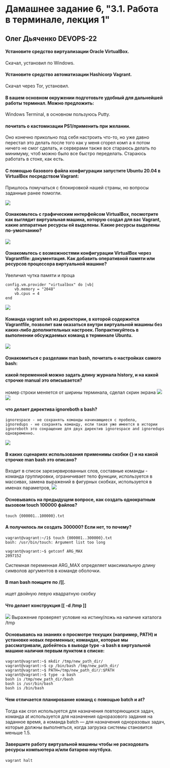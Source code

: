 # Дамашнее задание 6, "3.1. Работа в терминале, лекция 1"

## Олег Дьяченко DEVOPS-22

#### Установите средство виртуализации Oracle VirtualBox.

Скачал, установил по Windows.

#### Установите средство автоматизации Hashicorp Vagrant.

Скачал через Tor, установил.

#### В вашем основном окружении подготовьте удобный для дальнейшей работы терминал. Можно предложить:

Windows Terminal, в основном пользуюсь Putty.

#### почитать о кастомизации PS1/применить при желании.

Оно конечно прикольно под себя настроить что-то, но уже давно перестал это делать после того как у меня сгорел комп а я потом ничего не смог сделать, и серверами также все стараюсь делать по минимуму, чтоб можно было все быстро переделать. Стараюсь работать в стоке, как есть.

#### С помощью базового файла конфигурации запустите Ubuntu 20.04 в VirtualBox посредством Vagrant:

Пришлось помучаться с блокировкой нашей страны, но вопросы заданные ранее помогли.

![](vagrant_up.png)

#### Ознакомьтесь с графическим интерфейсом VirtualBox, посмотрите как выглядит виртуальная машина, которую создал для вас Vagrant, какие аппаратные ресурсы ей выделены. Какие ресурсы выделены по-умолчанию?

![](virtualbox.png)

#### Ознакомьтесь с возможностями конфигурации VirtualBox через Vagrantfile: документация. Как добавить оперативной памяти или ресурсов процессора виртуальной машине?

Увеличил чутка памяти и проца

    config.vm.provider "virtualbox" do |vb|
        vb.memory = "2048"
        vb.cpus = 4
    end

![](virtualbox2.png)

#### Команда vagrant ssh из директории, в которой содержится Vagrantfile, позволит вам оказаться внутри виртуальной машины без каких-либо дополнительных настроек. Попрактикуйтесь в выполнении обсуждаемых команд в терминале Ubuntu.

![](vagrant_ssh2.png)

#### Ознакомиться с разделами man bash, почитать о настройках самого bash:
#### какой переменной можно задать длину журнала history, и на какой строчке manual это описывается?
номер строки меняется от ширины терминала, сделал скрин экрана
![](history.png)
![](history2.png)

#### что делает директива ignoreboth в bash?

    ignorespace - не сохранять команды начинающиеся с пробела, 
    ignoredups - не сохранять команду, если такая уже имеется в истории
    ignoreboth это сокращение для двух директив ignorespace and ignoredups одновременно.
![](ignoreboth.png)

#### В каких сценариях использования применимы скобки {} и на какой строчке man bash это описано?

Входит в список зарезирвированных слов, cоставные команды - команда группировки, ограничивает тело функции, используется в массивах, замена выражений в фигурных скобках, используется в именах параметров,
![](brace.png)

#### Основываясь на предыдущем вопросе, как создать однократным вызовом touch 100000 файлов? 

    touch {000001..100000}.txt

#### А получилось ли создать 300000? Если нет, то почему?

    vagrant@vagrant:~/1$ touch {000001..300000}.txt
    bash: /usr/bin/touch: Argument list too long
    
    vagrant@vagrant:~$ getconf ARG_MAX
    2097152
Системная переменная ARG_MAX определяет максимальную длину символов аргументов в команде оболочки.

#### В man bash поищите по /\[\[. 

ищет двойную левую квадратную скобку

#### Что делает конструкция [[ -d /tmp ]]
![](dir.png)
Выражение проверяет условие на истину/ложь на наличие каталога /tmp

#### Основываясь на знаниях о просмотре текущих (например, PATH) и установке новых переменных; командах, которые мы рассматривали, добейтесь в выводе type -a bash в виртуальной машине наличия первым пунктом в списке:

    vagrant@vagrant:~$ mkdir /tmp/new_path_dir/
    vagrant@vagrant:~$ cp /bin/bash /tmp/new_path_dir/
    vagrant@vagrant:~$ PATH=/tmp/new_path_dir/:$PATH
    vagrant@vagrant:~$ type -a bash
    bash is /tmp/new_path_dir/bash
    bash is /usr/bin/bash
    bash is /bin/bash

#### Чем отличается планирование команд с помощью batch и at?
Тогда как cron используется для назначения повторяющихся задач, команда at используется для назначения одноразового задания на заданное время, а команда batch — для назначения одноразовых задач, которые должны выполняться, когда загрузка системы становится меньше 1.5.

#### Завершите работу виртуальной машины чтобы не расходовать ресурсы компьютера и/или батарею ноутбука.

    vagrant halt

